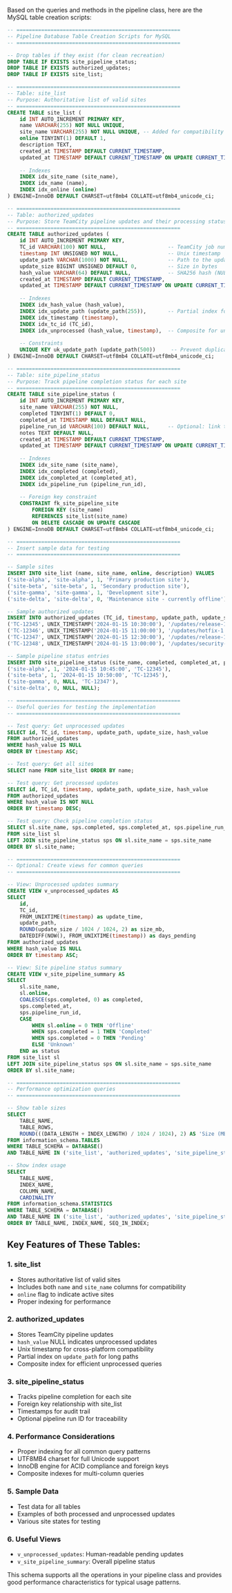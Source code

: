 Based on the queries and methods in the pipeline class, here are the MySQL table creation scripts:

```sql
-- =====================================================
-- Pipeline Database Table Creation Scripts for MySQL
-- =====================================================

-- Drop tables if they exist (for clean recreation)
DROP TABLE IF EXISTS site_pipeline_status;
DROP TABLE IF EXISTS authorized_updates;
DROP TABLE IF EXISTS site_list;

-- =====================================================
-- Table: site_list
-- Purpose: Authoritative list of valid sites
-- =====================================================
CREATE TABLE site_list (
    id INT AUTO_INCREMENT PRIMARY KEY,
    name VARCHAR(255) NOT NULL UNIQUE,
    site_name VARCHAR(255) NOT NULL UNIQUE, -- Added for compatibility with other queries
    online TINYINT(1) DEFAULT 1,
    description TEXT,
    created_at TIMESTAMP DEFAULT CURRENT_TIMESTAMP,
    updated_at TIMESTAMP DEFAULT CURRENT_TIMESTAMP ON UPDATE CURRENT_TIMESTAMP,
    
    -- Indexes
    INDEX idx_site_name (site_name),
    INDEX idx_name (name),
    INDEX idx_online (online)
) ENGINE=InnoDB DEFAULT CHARSET=utf8mb4 COLLATE=utf8mb4_unicode_ci;

-- =====================================================
-- Table: authorized_updates
-- Purpose: Store TeamCity pipeline updates and their processing status
-- =====================================================
CREATE TABLE authorized_updates (
    id INT AUTO_INCREMENT PRIMARY KEY,
    TC_id VARCHAR(100) NOT NULL,                    -- TeamCity job number
    timestamp INT UNSIGNED NOT NULL,                -- Unix timestamp
    update_path VARCHAR(1000) NOT NULL,             -- Path to the update
    update_size BIGINT UNSIGNED DEFAULT 0,          -- Size in bytes
    hash_value VARCHAR(64) DEFAULT NULL,            -- SHA256 hash (NULL = unprocessed)
    created_at TIMESTAMP DEFAULT CURRENT_TIMESTAMP,
    updated_at TIMESTAMP DEFAULT CURRENT_TIMESTAMP ON UPDATE CURRENT_TIMESTAMP,
    
    -- Indexes
    INDEX idx_hash_value (hash_value),
    INDEX idx_update_path (update_path(255)),       -- Partial index for long paths
    INDEX idx_timestamp (timestamp),
    INDEX idx_tc_id (TC_id),
    INDEX idx_unprocessed (hash_value, timestamp),  -- Composite for unprocessed queries
    
    -- Constraints
    UNIQUE KEY uk_update_path (update_path(500))     -- Prevent duplicate paths
) ENGINE=InnoDB DEFAULT CHARSET=utf8mb4 COLLATE=utf8mb4_unicode_ci;

-- =====================================================
-- Table: site_pipeline_status
-- Purpose: Track pipeline completion status for each site
-- =====================================================
CREATE TABLE site_pipeline_status (
    id INT AUTO_INCREMENT PRIMARY KEY,
    site_name VARCHAR(255) NOT NULL,
    completed TINYINT(1) DEFAULT 0,
    completed_at TIMESTAMP NULL DEFAULT NULL,
    pipeline_run_id VARCHAR(100) DEFAULT NULL,      -- Optional: link to specific pipeline run
    notes TEXT DEFAULT NULL,
    created_at TIMESTAMP DEFAULT CURRENT_TIMESTAMP,
    updated_at TIMESTAMP DEFAULT CURRENT_TIMESTAMP ON UPDATE CURRENT_TIMESTAMP,
    
    -- Indexes
    INDEX idx_site_name (site_name),
    INDEX idx_completed (completed),
    INDEX idx_completed_at (completed_at),
    INDEX idx_pipeline_run (pipeline_run_id),
    
    -- Foreign key constraint
    CONSTRAINT fk_site_pipeline_site 
        FOREIGN KEY (site_name) 
        REFERENCES site_list(site_name) 
        ON DELETE CASCADE ON UPDATE CASCADE
) ENGINE=InnoDB DEFAULT CHARSET=utf8mb4 COLLATE=utf8mb4_unicode_ci;

-- =====================================================
-- Insert sample data for testing
-- =====================================================

-- Sample sites
INSERT INTO site_list (name, site_name, online, description) VALUES
('site-alpha', 'site-alpha', 1, 'Primary production site'),
('site-beta', 'site-beta', 1, 'Secondary production site'),
('site-gamma', 'site-gamma', 1, 'Development site'),
('site-delta', 'site-delta', 0, 'Maintenance site - currently offline');

-- Sample authorized updates
INSERT INTO authorized_updates (TC_id, timestamp, update_path, update_size, hash_value) VALUES
('TC-12345', UNIX_TIMESTAMP('2024-01-15 10:30:00'), '/updates/release-1.0.0.zip', 1048576, 'abc123def456789012345678901234567890123456789012345678901234567890'),
('TC-12346', UNIX_TIMESTAMP('2024-01-15 11:00:00'), '/updates/hotfix-1.0.1.zip', 524288, 'def456abc123456789012345678901234567890123456789012345678901234567890'),
('TC-12347', UNIX_TIMESTAMP('2024-01-15 12:30:00'), '/updates/release-1.1.0.zip', 2097152, NULL), -- Unprocessed
('TC-12348', UNIX_TIMESTAMP('2024-01-15 13:00:00'), '/updates/security-patch-1.0.2.zip', 786432, NULL); -- Unprocessed

-- Sample pipeline status entries
INSERT INTO site_pipeline_status (site_name, completed, completed_at, pipeline_run_id) VALUES
('site-alpha', 1, '2024-01-15 10:45:00', 'TC-12345'),
('site-beta', 1, '2024-01-15 10:50:00', 'TC-12345'),
('site-gamma', 0, NULL, 'TC-12347'),
('site-delta', 0, NULL, NULL);

-- =====================================================
-- Useful queries for testing the implementation
-- =====================================================

-- Test query: Get unprocessed updates
SELECT id, TC_id, timestamp, update_path, update_size, hash_value
FROM authorized_updates
WHERE hash_value IS NULL
ORDER BY timestamp ASC;

-- Test query: Get all sites
SELECT name FROM site_list ORDER BY name;

-- Test query: Get processed updates
SELECT id, TC_id, timestamp, update_path, update_size, hash_value
FROM authorized_updates
WHERE hash_value IS NOT NULL
ORDER BY timestamp DESC;

-- Test query: Check pipeline completion status
SELECT sl.site_name, sps.completed, sps.completed_at, sps.pipeline_run_id
FROM site_list sl
LEFT JOIN site_pipeline_status sps ON sl.site_name = sps.site_name
ORDER BY sl.site_name;

-- =====================================================
-- Optional: Create views for common queries
-- =====================================================

-- View: Unprocessed updates summary
CREATE VIEW v_unprocessed_updates AS
SELECT 
    id,
    TC_id,
    FROM_UNIXTIME(timestamp) as update_time,
    update_path,
    ROUND(update_size / 1024 / 1024, 2) as size_mb,
    DATEDIFF(NOW(), FROM_UNIXTIME(timestamp)) as days_pending
FROM authorized_updates
WHERE hash_value IS NULL
ORDER BY timestamp ASC;

-- View: Site pipeline status summary
CREATE VIEW v_site_pipeline_summary AS
SELECT 
    sl.site_name,
    sl.online,
    COALESCE(sps.completed, 0) as completed,
    sps.completed_at,
    sps.pipeline_run_id,
    CASE 
        WHEN sl.online = 0 THEN 'Offline'
        WHEN sps.completed = 1 THEN 'Completed'
        WHEN sps.completed = 0 THEN 'Pending'
        ELSE 'Unknown'
    END as status
FROM site_list sl
LEFT JOIN site_pipeline_status sps ON sl.site_name = sps.site_name
ORDER BY sl.site_name;

-- =====================================================
-- Performance optimization queries
-- =====================================================

-- Show table sizes
SELECT 
    TABLE_NAME,
    TABLE_ROWS,
    ROUND(((DATA_LENGTH + INDEX_LENGTH) / 1024 / 1024), 2) AS 'Size (MB)'
FROM information_schema.TABLES
WHERE TABLE_SCHEMA = DATABASE()
AND TABLE_NAME IN ('site_list', 'authorized_updates', 'site_pipeline_status');

-- Show index usage
SELECT 
    TABLE_NAME,
    INDEX_NAME,
    COLUMN_NAME,
    CARDINALITY
FROM information_schema.STATISTICS
WHERE TABLE_SCHEMA = DATABASE()
AND TABLE_NAME IN ('site_list', 'authorized_updates', 'site_pipeline_status')
ORDER BY TABLE_NAME, INDEX_NAME, SEQ_IN_INDEX;
```

## Key Features of These Tables:

### 1. **site_list**
- Stores authoritative list of valid sites
- Includes both `name` and `site_name` columns for compatibility
- `online` flag to indicate active sites
- Proper indexing for performance

### 2. **authorized_updates**
- Stores TeamCity pipeline updates
- `hash_value` NULL indicates unprocessed updates
- Unix timestamp for cross-platform compatibility
- Partial index on `update_path` for long paths
- Composite index for efficient unprocessed queries

### 3. **site_pipeline_status**
- Tracks pipeline completion for each site
- Foreign key relationship with site_list
- Timestamps for audit trail
- Optional pipeline run ID for traceability

### 4. **Performance Considerations**
- Proper indexing for all common query patterns
- UTF8MB4 charset for full Unicode support
- InnoDB engine for ACID compliance and foreign keys
- Composite indexes for multi-column queries

### 5. **Sample Data**
- Test data for all tables
- Examples of both processed and unprocessed updates
- Various site states for testing

### 6. **Useful Views**
- `v_unprocessed_updates`: Human-readable pending updates
- `v_site_pipeline_summary`: Overall pipeline status

This schema supports all the operations in your pipeline class and provides good performance characteristics for typical usage patterns.